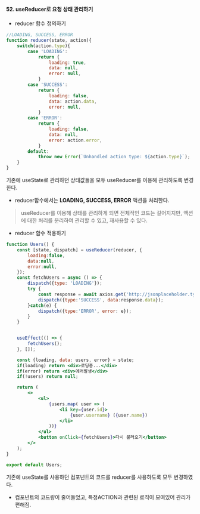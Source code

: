 #### 52. useReducer로 요청 상태 관리하기

- reducer 함수 정의하기

```jsx
//LOADING, SUCCESS, ERROR
function reducer(state, action){
    switch(action.type){
        case 'LOADING':
            return {
                loading: true,
                data: null,
                error: null,
            }
        case 'SUCCESS':
            return {
                loading: false,
                data: action.data,
                error: null,
            }
        case 'ERROR':
            return {
                loading: false,
                data: null,
                error: action.error,
            }
        default:
            throw new Error(`Unhandled action type: ${action.type}`);
    }
}
```
기존에 useState로 관리하던 상태값들을 모두 useReducer를 이용해 관리하도록 변경한다.
- reducer함수에서는 **LOADING, SUCCESS, ERROR** 액션을 처리한다.

> useReducer를 이용해 상태를 관리하게 되면 전체적인 코드는 길어지지만, 액션에 대한 처리를 분리하여 관리할 수 있고, 재사용할 수 있다. 

- reducer 함수 적용하기

```jsx
function Users() {
    const [state, dispatch] = useReducer(reducer, {
        loading:false,
        data:null,
        error:null,
    });
    const fetchUsers = async () => {
        dispatch({type: 'LOADING'});
        try {
            const response = await axios.get('http://jsonplaceholder.typicode.com/users/');
            dispatch({type:'SUCCESS', data:response.data});
        }catch(e) {
            dispatch({type:'ERROR', error: e});
        }
    }


    useEffect(() => {
        fetchUsers();
    }, []);

    const {loading, data: users, error} = state;
    if(loading) return <div>로딩중...</div>
    if(error) return <div>에러발생</div>
    if(!users) return null;

    return (
        <>
            <ul>
                {users.map( user => (
                    <li key={user.id}>
                        {user.username} ({user.name})
                    </li>
                ))}
            </ul>
            <button onClick={fetchUsers}>다시 불러오기</button>
        </>
    );
}

export default Users; 
```

기존에 useState를 사용하던 컴포넌트의 코드를 reducer를 사용하도록 모두 변경하였다.
- 컴포넌트의 코드량이 줄어들었고, 특정ACTION과 관련된 로직이 모여있어 관리가 편해짐.
